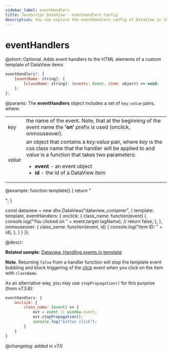 ```yaml
---
sidebar_label: eventHandlers
title: JavaScript DataView - eventHandlers Config 
description: You can explore the eventHandlers config of DataView in the documentation of the DHTMLX JavaScript UI library. Browse developer guides and API reference, try out code examples and live demos, and download a free 30-day evaluation version of DHTMLX Suite.
---
```


# eventHandlers

@short: Optional. Adds event handlers to the HTML elements of a custom template of DataView items

~~~js
eventHandlers?: {
    [eventName: string]: {
        [className: string]: (events: Event, item: object) => void; 
    };
};
~~~

@params:
The **eventHandlers** object includes a set of `key:value` pairs, where:

<table>
    <tbody>
        <tr>
            <td><i>key</i></td>
            <td> the name of the event. Note, that at the beginning of the event name the <b>'on'</b> prefix is used (onclick, onmouseover).</td>
        </tr>
        <tr>
            <td><i>value</i></td>
            <td>an object that contains a <i>key:value</i> pair, where <i>key</i> is the css class name that the handler will be applied to and <i>value</i> is a function that takes two parameters:<ul><li><b>event</b> - an event object</li><li><b>id</b> - the id of a DataView item</li></ul></td>
        </tr>
    </tbody>
</table>

@example:
function template() {
    return "<div class='class_name'></div>";
}

const dataview = new dhx.DataView("dataview_container", {
    template: template,
    eventHandlers: {
        onclick: {
            class_name: function(event) {
                console.log("You clicked on " + event.target.tagName);
                // return false;
            },
        },
        onmouseover: {
            class_name: function(event, id) {
                console.log("Item ID: " + id);
            },
        }
    }
});

@descr: 

**Related sample**: [Dataview. Handling events in template](https://snippet.dhtmlx.com/26873eql)

**Note**. Returning `false` from a handler function will stop the template event bubbling and block triggering of the [click](dataview/api/dataview_click_event.md) event when you click on the item with `className`.

As an alternative way, you may use `stopPropagation()` for this purpose (from v7.3.6):

~~~js
eventHandlers: {
    onclick: {
        class_name: (event) => {                              
            evt = event || window.event;
            evt.stopPropagation();
            console.log("button click");
        }
    }
}
~~~

@changelog: added in v7.0

[comment]: # (@relatedapi: dataview/api/dataview_template_config.md)

[comment]: # (@related: dataview/configuration.md#event-handlers-for-the-template)
